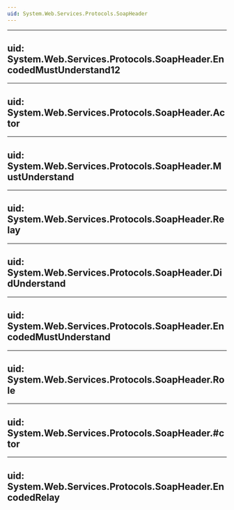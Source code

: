 ```yaml
---
uid: System.Web.Services.Protocols.SoapHeader
---
```


---
uid: System.Web.Services.Protocols.SoapHeader.EncodedMustUnderstand12
---

---
uid: System.Web.Services.Protocols.SoapHeader.Actor
---

---
uid: System.Web.Services.Protocols.SoapHeader.MustUnderstand
---

---
uid: System.Web.Services.Protocols.SoapHeader.Relay
---

---
uid: System.Web.Services.Protocols.SoapHeader.DidUnderstand
---

---
uid: System.Web.Services.Protocols.SoapHeader.EncodedMustUnderstand
---

---
uid: System.Web.Services.Protocols.SoapHeader.Role
---

---
uid: System.Web.Services.Protocols.SoapHeader.#ctor
---

---
uid: System.Web.Services.Protocols.SoapHeader.EncodedRelay
---
